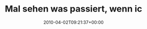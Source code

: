 ---
retweeted: false
source: <a href="http://twitter.com" rel="nofollow">Twitter Web Client</a>
entities:
  hashtags: []
  symbols: []
  user_mentions:
  - name: Matthias Rampke
    screen_name: matthiasr
    indices:
    - '37'
    - '47'
    id_str: '12129722'
    id: '12129722'
  urls: []
display_text_range:
- '0'
- '95'
favorite_count: '0'
id_str: '11472592076'
truncated: false
retweet_count: '0'
id: '11472592076'
created_at: Fri Apr 02 09:21:37 +0000 2010
favorited: false
full_text: Mal sehen was passiert, wenn ich den [@matthiasr](https://twitter.com/matthiasr)++
  jetzt noch mal inkrementiere. Alles Gute! ;-)
lang: de
tags:
- pesos:twitter
date: '2010-04-02T09:21:37+00:00'
src: https://twitter.com/bascht/status/11472592076
original_url: https://twitter.com/bascht/status/11472592076
type: twitter_tweet
text: Mal sehen was passiert, wenn ich den [@matthiasr](https://twitter.com/matthiasr)++
  jetzt noch mal inkrementiere. Alles Gute! ;-)
title: Mal sehen was passiert, wenn ic

---